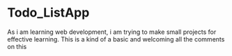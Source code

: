 # Todo_ListApp
As i am learning web development, i am trying to make small projects for effective learning. This is a kind of a basic and welcoming all the comments on this
